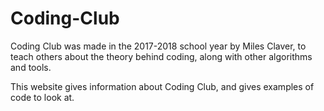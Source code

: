 # Coding-Club

Coding Club was made in the 2017-2018 school year by Miles Claver, to teach others about the theory behind coding,
along with other algorithms and tools.

This website gives information about Coding Club, and gives examples of code to look at.

